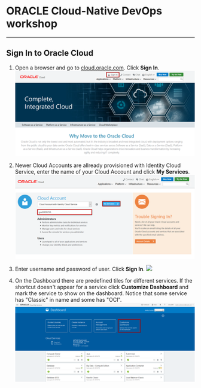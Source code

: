 # ORACLE Cloud-Native DevOps workshop #
-----
## Sign In to Oracle Cloud ##

1. Open a browser and go to [cloud.oracle.com](https://cloud.oracle.com). Click **Sign In**.
![cloud.oracle.com](images/sign.01.cloud.oracle.com.png)

2. Newer Cloud Accounts are allready provisioned with Identity Cloud Service, enter the name of your Cloud Account and click **My Services**.
![](images/sign.02.select.datacenter.png)

3. Enter username and password of user. Click **Sign In**.
![](images/sign.03.credentials.png)

4. On the Dashboard there are predefined tiles for different services. If the shortcut doesn't appear for a service click **Customize Dashboard** and mark the service to show on the dashboard. Notice that some service has "Classic" in name and some has "OCI".
![](images/sign.05.dashboard.png)

